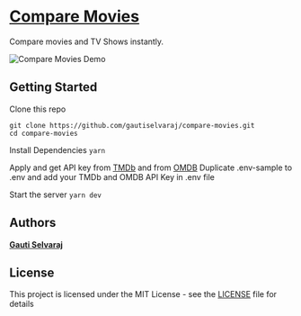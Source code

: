 # [Compare Movies](https://www.comparemovies.info)

Compare movies and TV Shows instantly.

![Compare Movies Demo](compare-movies-demo-v2.gif)

## Getting Started

Clone this repo

```
git clone https://github.com/gautiselvaraj/compare-movies.git
cd compare-movies
```

Install Dependencies
```yarn```

Apply and get API key from [TMDb](https://www.themoviedb.org/settings/api) and from [OMDB](http://www.omdbapi.com/apikey.aspx)
Duplicate .env-sample to .env and add your TMDb and OMDB API Key in .env file

Start the server
```yarn dev```

## Authors

**[Gauti Selvaraj](https://www.gauti.info)**

## License

This project is licensed under the MIT License - see the [LICENSE](LICENSE) file for details

